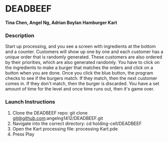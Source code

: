 # DEADBEEF

**Tina Chen, Angel Ng, Adrian Boylan**
**Hamburger Kart**

### Description

Start up processing, and you see a screen with ingredients at the bottom and a counter. Customers will show up one by one and each customer has a unique order that is randomly generated. These customers are also ordered by their priorities, which are also generated randomly. You have to click on the ingredients to make a burger that matches the orders and click on a button when you are done. Once you click the blue button, the program checks to see if the burgers match. If they match, then the next customer comes in. If they don't match, then the burger is discarded. You have a set amount of time for the level and once time runs out, then it's game over. 

### Launch Instructions

1. Clone the DEADBEEF repo:  git clone git@github.com:angelng1412/DEADBEEF.git
2. Navigate into the correct directory:  cd holding-cell/DEADBEEF
3. Open the Kart processing file:  processing Kart.pde
4. Press Play

